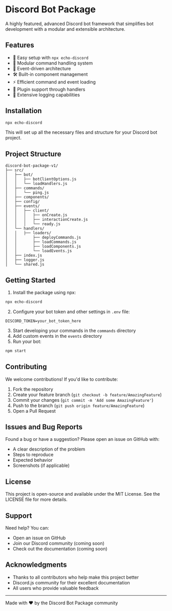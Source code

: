 # Discord Bot Package

A highly featured, advanced Discord bot framework that simplifies bot development with a modular and extensible architecture.

## Features

- 🚀 Easy setup with `npx echo-discord`
- 📂 Modular command handling system
- 🔄 Event-driven architecture
- 🛠️ Built-in component management
- ⚡ Efficient command and event loading
- 🔌 Plugin support through handlers
- 📝 Extensive logging capabilities

## Installation

```bash
npx echo-discord
```

This will set up all the necessary files and structure for your Discord bot project.

## Project Structure

```
discord-bot-package-v1/
├── src/
│   ├── bot/
│   │   ├── botClientOptions.js
│   │   └── loadHandlers.js
│   ├── commands/
│   │   └── ping.js
│   ├── components/
│   ├── config/
│   ├── events/
│   │   ├── client/
│   │   │   ├── onCreate.js
│   │   │   ├── interactionCreate.js
│   │   │   └── ready.js
│   └── handlers/
│   │   ├── loaders/
│   │       ├── deployCommands.js
│   │       ├── loadCommands.js
│   │       ├── loadComponents.js
│   │       └── loadEvents.js
│   ├── index.js
│   ├── logger.js
│   └── shared.js
```

## Getting Started

1. Install the package using npx:
```bash
npx echo-discord
```

2. Configure your bot token and other settings in `.env` file:
```env
DISCORD_TOKEN=your_bot_token_here
```

3. Start developing your commands in the `commands` directory
4. Add custom events in the `events` directory
5. Run your bot:
```bash
npm start
```

## Contributing

We welcome contributions! If you'd like to contribute:

1. Fork the repository
2. Create your feature branch (`git checkout -b feature/AmazingFeature`)
3. Commit your changes (`git commit -m 'Add some AmazingFeature'`)
4. Push to the branch (`git push origin feature/AmazingFeature`)
5. Open a Pull Request

## Issues and Bug Reports

Found a bug or have a suggestion? Please open an issue on GitHub with:
- A clear description of the problem
- Steps to reproduce
- Expected behavior
- Screenshots (if applicable)

## License

This project is open-source and available under the MIT License. See the LICENSE file for more details.

## Support

Need help? You can:
- Open an issue on GitHub
- Join our Discord community (coming soon)
- Check out the documentation (coming soon)

## Acknowledgments

- Thanks to all contributors who help make this project better
- Discord.js community for their excellent documentation
- All users who provide valuable feedback

---
Made with ❤️ by the Discord Bot Package community